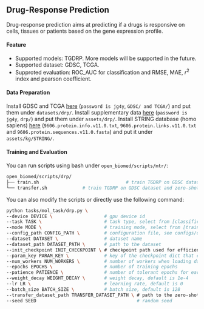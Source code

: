 ##  Drug-Response Prediction
Drug-response prediction aims at predicting if a drugs is responsive on cells, tissues or patients based on the gene expression profile.  

#### Feature

- Supported models: TGDRP. More models will be supported in the future. 
- Supported dataset: GDSC, TCGA.
- Supproted evaluation: ROC_AUC for classification and RMSE, MAE, $r^2$ index and pearson coefficient.

#### Data Preparation

Install GDSC and TCGA [here](https://pan.baidu.com/s/19L1sMZBkY_43nrZ9NCZTYg?pwd=jg4y#list/path=%2F) (`password is jg4y`, `GDSC/ and TCGA/`) and put them under `datasets/drp/`. Install supplementary data [here](https://pan.baidu.com/s/19L1sMZBkY_43nrZ9NCZTYg?pwd=jg4y#list/path=%2F) (`password is jg4y`, `drp/`) and put them under `assets/drp/`. Install STRING database (homo sapiens) [here](https://string-db.org/cgi/download) (`9606.protein.info.v11.0.txt`, `9606.protein.links.v11.0.txt` and `9606.protein.sequences.v11.0.fasta`) and put it under `assets/kg/STRING/`.

#### Training and Evaluation

You can run scripts using bash under `open_biomed/scripts/mtr/`:

```bash
open_biomed/scripts/drp/
├── train.sh								# train TGDRP on GDSC dataset
└── transfer.sh             # train TGDRP on GDSC dataset and zero-shot test on TCGA dataset
```

You can also modify the scripts or directly use the following command:

```bash
python tasks/mol_task/drp.py \
--device DEVICE \                   # gpu device id
--task TASK \                       # task type, select from [classification, regression]
--mode MODE \                       # training mode, select from [train, test, zero_shot_transfer]
--config_path CONFIG_PATH \         # configuration file, see configs/dti/ for more details
--dataset DATASET \                 # dataset name
--dataset_path DATASET_PATH \       # path to the dataset
--init_checkpoint INIT_CHECKPOINT \ # checkpoint path used for efficient validation
--param_key PARAM_KEY \             # key of the checkpoint dict that contains model parameters
--num_workers NUM_WORKERS \         # number of workers when loading data
--epochs EPOCHS \                   # number of training epochs
--patience PATIENCE \               # number of tolerant epochs for early-stopping
--weight_decay WEIGHT_DECAY \       # weight decay, default is 1e-4
--lr LR \                           # learning rate, default is 0
--batch_size BATCH_SIZE \           # batch size, default is 128
--transfer_dataset_path TRANSFER_DATASET_PATH \ # path to the zero-shot transfer dataset
--seed SEED           							# random seed
```

